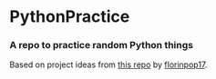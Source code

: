 # PythonPractice
### A repo to practice random Python things

Based on project ideas from [this repo](https://github.com/florinpop17/app-ideas) by [florinpop17](https://github.com/florinpop17).
